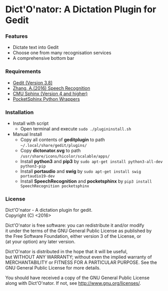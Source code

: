 # Dict'O'nator: A Dictation Plugin for Gedit
### Features
* Dictate text into Gedit  
* Choose one from many recognisation services  
* A comprehensive bottom bar

### Requirements
* [Gedit (Version 3.8)](https://wiki.gnome.org/Apps/Gedit)
* [Zhang, A.(2016) Speech Recognition](https://github.com/Uberi/speech_recognition#readme)
* [CMU Sphinx (Version 4 and higher)](http://cmusphinx.sourceforge.net/)
* [PocketSphinx Python Wrappers](https://github.com/cmusphinx/pocketsphinx)

### Installation
* Install with script
  * Open terminal and execute `sudo ./plugininstall.sh`
* Manual Install
  * Copy all contents of **geditplugin** to path `~/.local/share/gedit/plugins/`
  * Copy **dictonator.svg** to path `/usr/share/icons/hicolor/scalable/apps/`
  * Install **python3** and **pip3** by `sudo apt-get install python3-all-dev python3-pip`
  * Install **portaudio** and **swig** by `sudo apt-get install swig portaudio19-dev`
  * Install **SpeechRecognition** and **pocketsphinx** by `pip3 install SpeechRecognition pocketsphinx`

### License
Dict'O'nator - A dictation plugin for gedit.  
Copyright (C) <2016>  <Abhinav Singh>  

Dict'O'nator is free software: you can redistribute it and/or modify  
it under the terms of the GNU General Public License as published by  
the Free Software Foundation, either version 3 of the License, or  
(at your option) any later version.  

Dict'O'nator is distributed in the hope that it will be useful,  
but WITHOUT ANY WARRANTY; without even the implied warranty of  
MERCHANTABILITY or FITNESS FOR A PARTICULAR PURPOSE.  See the  
GNU General Public License for more details.  

You should have received a copy of the GNU General Public License  
along with Dict'O'nator.  If not, see <http://www.gnu.org/licenses/>.  
